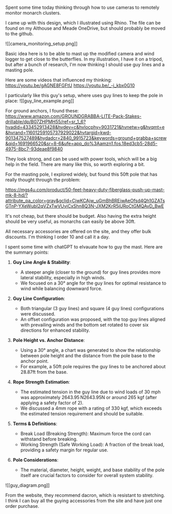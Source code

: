 
Spent some time today thinking through how to use cameras to remotely monitor monarch clusters. 

I came up with this design, which I illustrated using Rhino. The file can be found on my Althouse and Meade OneDrive, but should probably be moved to the github. 

![[camera_monitoring_setup.png]]

Basic idea here is to be able to mast up the modified camera and wind logger to get close to the butterflies. In my illustration, I have it on a tripod, but after a bunch of research, I'm now thinking I should use guy lines and a masting pole. 

Here are some videos that influenced my thinking:
https://youtu.be/gAGNE8FGFtU
https://youtu.be/_-j_kbx0G10

I particularly like this guy's setup, where uses guy lines to keep the pole in place:
![[guy_line_example.png]]

For ground anchors, I found these:
https://www.amazon.com/GROUNDGRABBA-LITE-Pack-Stakes-drillable/dp/B07ZHPMH55/ref=sr_1_6?hvadid=433452913428&hvdev=c&hvlocphy=9031721&hvnetw=g&hvqmt=e&hvrand=11601259105737929022&hvtargid=kwd-901347527489&hydadcr=2840_9915723&keywords=ground+grabba+screw&qid=1691966520&sr=8-6&ufe=app_do%3Aamzn1.fos.18ed3cb5-28d5-4975-8bc7-93deae8f9840

They look strong, and can be used with power tools, which will be a big help in the field. There are many like this, so worth exploring a bit. 

For the masting pole, I explored widely, but found this 50ft pole that has really thought through the problem:

https://mgs4u.com/product/50-feet-heavy-duty-fiberglass-push-up-mast-mk-8-hd/?attribute_pa_color=gray&gclid=CjwKCAjw_uGmBhBREiwAeOfsd4Qh1GZATsGTnP-YXeWubI2qVZxTwVUvjCxShn8Q3N-JXM2KrR5jURoCtGMQAvD_BwE

It's not cheap, but there should be budget. Also having the extra height should be very useful, as monarchs can easily be above 30ft. 

All necessary accessories are offered on the site, and they offer bulk discounts. I'm thinking I order 10 and call it a day. 

I spent some time with chatGPT to elvauate how to guy the mast. Here are the summary points:
1. **Guy Line Angle & Stability**:
    
    - A steeper angle (closer to the ground) for guy lines provides more lateral stability, especially in high winds.
    - We focused on a 30° angle for the guy lines for optimal resistance to wind while balancing downward force.
2. **Guy Line Configuration**:
    
    - Both triangular (3 guy lines) and square (4 guy lines) configurations were discussed.
    - An offset configuration was proposed, with the top guy lines aligned with prevailing winds and the bottom set rotated to cover six directions for enhanced stability.
3. **Pole Height vs. Anchor Distance**:
    
    - Using a 30° angle, a chart was generated to show the relationship between pole height and the distance from the pole base to the anchor point.
    - For example, a 50ft pole requires the guy lines to be anchored about 28.87ft from the base.
4. **Rope Strength Estimation**:
    
    - The estimated tension in the guy line due to wind loads of 30 mph was approximately 2643.95 N2643.95N or around 265 kgf (after applying a safety factor of 2).
    - We discussed a 4mm rope with a rating of 330 kgf, which exceeds the estimated tension requirement and should be suitable.
5. **Terms & Definitions**:
    
    - Break Load (Breaking Strength): Maximum force the cord can withstand before breaking.
    - Working Strength (Safe Working Load): A fraction of the break load, providing a safety margin for regular use.
6. **Pole Considerations**:
    
    - The material, diameter, height, weight, and base stability of the pole itself are crucial factors to consider for overall system stability.

![[guy_diagram.png]]

From the website, they recommend dacron, which is resistant to stretching. I think I can buy all the guying accessories from the site and have just one order purchase. 